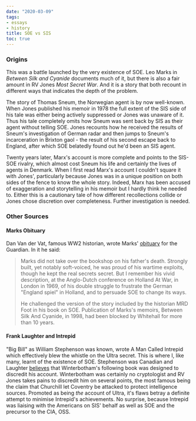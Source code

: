 ```yaml
---
date: "2020-03-09"
tags:
- essays
- history
title: SOE vs SIS
toc: true
---
```



### Origins

This was a battle launched by the very existence of SOE. Leo Marks in *Between Silk and Cyanide* documents much of it, but there is also a fair amount in RV Jones *Most Secret War*. And it is a story that both recount in different ways that indicates the depth of the problem.

The story of Thomas Sneum, the Norwegian agent is by now well-known. When Jones published his memoir in 1978 the full extent of the SIS side of his tale was either being actively suppressed or Jones was unaware of it. Thus his tale completely omits how Sneum was sent back by SIS as their agent without telling SOE. Jones recounts how he received the results of Sneum's investigation of German radar and then jumps to Sneum's incarceration in Brixton gaol - the result of his second escape back to England, after which SOE belatedly found out he'd been an SIS agent. 

Twenty years later, Marx's account is more complete and points to the SIS-SOE rivalry, which almost cost Sneum his life and certainly the lives of agents in Denmark. When I first read Marx's account I couldn't square it with Jones', particularly because Jones was in a unique position on both sides of the fence to know the whole story. Indeed, Marx has been accused of exaggeration and storytelling in his memoir but I hardly think he needed to. Either this is a cautionary tale of how different recollections collide or Jones chose discretion over completeness. Further investigation is needed.

### Other Sources

#### Marks Obituary

Dan Van der Vat, famous WW2 historian, wrote Marks' [obituary](http://www.guardian.co.uk/news/2001/feb/02/guardianobituaries.filmnews) for the Guardian. In it he said:

>Marks did not take over the bookshop on his father's death. Strongly built,
yet notably soft-voiced, he was proud of his wartime exploits, though he kept
the real secrets secret. But I remember his vivid description, at the
Anglo-Dutch conference on Holland At War, in London in 1969, of his double
struggle to frustrate the German "England spiel" in Holland, and to persuade
SOE to change its ways. 
>
>He challenged the version of the story included by the
historian MRD Foot in his book on SOE. Publication of Marks's memoirs, Between
Silk And Cyanide, in 1998, had been blocked by Whitehall for more than 10
years.

#### Frank Laughter and Intrepid

"Big Bill" as William Stephenson was known, wrote A Man Called Intrepid which
effectively blew the whistle on the Ultra secret. This is where I, like many,
learnt of the existence of SOE. Stephenson was Canadian and Laughter
[believes](http://www.laughtergenealogy.com/bin/history/ultra1.html) that
Winterbotham's following book was designed to discredit his account.
Winterbotham was certainly no cryptologist and RV Jones takes pains to
discredit him on several points, the most famous being the claim that
Churchill let Coventry be attacked to protect intelligence sources. Promoted
as being *the* account of Ultra, it's flaws betray a definite attempt to
minimise Intrepid's achievements. No surprise, because Intrepid was liaising
with the Americans on SIS' behalf as well as SOE and the precursor to the CIA,
OSS.
